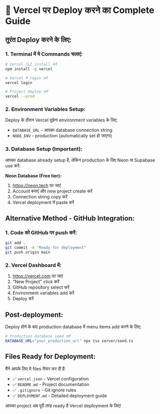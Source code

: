 # 🚀 Vercel पर Deploy करने का Complete Guide

## तुरंत Deploy करने के लिए:

### 1. Terminal में ये Commands चलाएं:

```bash
# Vercel CLI install करें
npm install -g vercel

# Vercel में login करें
vercel login

# Project deploy करें
vercel --prod
```

### 2. Environment Variables Setup:

Deploy के दौरान Vercel पूछेगा environment variables के लिए:
- `DATABASE_URL` - आपका database connection string
- `NODE_ENV` - production (automatically set हो जाएगा)

### 3. Database Setup (Important):

आपका database already setup है, लेकिन production के लिए Neon या Supabase use करें:

**Neon Database (Free tier):**
1. https://neon.tech पर जाएं
2. Account बनाएं और new project create करें
3. Connection string copy करें
4. Vercel deployment में paste करें

## Alternative Method - GitHub Integration:

### 1. Code को GitHub पर push करें:
```bash
git add .
git commit -m "Ready for deployment"
git push origin main
```

### 2. Vercel Dashboard में:
1. https://vercel.com पर जाएं
2. "New Project" click करें
3. GitHub repository select करें
4. Environment variables add करें
5. Deploy करें

## Post-deployment:

Deploy होने के बाद production database में menu items add करने के लिए:

```bash
# Production database seed करें
DATABASE_URL="your_production_url" npx tsx server/seed.ts
```

## Files Ready for Deployment:

मैंने आपके लिए ये files तैयार कर दी हैं:
- ✅ `vercel.json` - Vercel configuration
- ✅ `README.md` - Project documentation  
- ✅ `.gitignore` - Git ignore rules
- ✅ `DEPLOYMENT.md` - Detailed deployment guide

आपका project अब पूरी तरह ready है Vercel deployment के लिए!